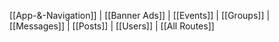 [[App-&-Navigation]]
 | [[Banner Ads]]
 | [[Events]]
 | [[Groups]]
 | [[Messages]]
 | [[Posts]]
 | [[Users]]
 | [[All Routes]]